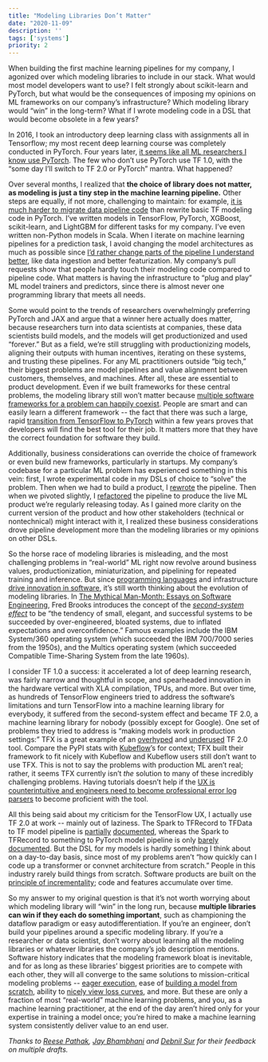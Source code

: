 ```yaml
---
title: "Modeling Libraries Don’t Matter"
date: "2020-11-09"
description: ''
tags: ['systems']
priority: 2
---
```


When building the first machine learning pipelines for my company, I agonized over which modeling libraries to include in our stack. What would most model developers want to use? I felt strongly about scikit-learn and PyTorch, but what would be the consequences of imposing my opinions on ML frameworks on our company’s infrastructure? Which modeling library would “win” in the long-term? What if I wrote modeling code in a DSL that would become obsolete in a few years?

In 2016, I took an introductory deep learning class with assignments all in Tensorflow; my most recent deep learning course was completely conducted in PyTorch. Four years later, [it seems like all ML researchers I know use PyTorch](https://thegradient.pub/state-of-ml-frameworks-2019-pytorch-dominates-research-tensorflow-dominates-industry/). The few who don’t use PyTorch use TF 1.0, with the “some day I’ll switch to TF 2.0 or PyTorch” mantra. What happened?

Over several months, I realized that **the choice of library does not matter, as modeling is just a tiny step in the machine learning pipeline.** Other steps are equally, if not more, challenging to maintain: for example, [it is much harder to migrate data pipeline code](https://www.oracle.com/technetwork/middleware/oedq/successful-data-migration-wp-1555708.pdf) than rewrite basic TF modeling code in PyTorch. I’ve written models in TensorFlow, PyTorch, XGBoost, scikit-learn, and LightGBM for different tasks for my company. I’ve even written non-Python models in Scala. When I iterate on machine learning pipelines for a prediction task, I avoid changing the model architectures as much as possible since [I’d rather change parts of the pipeline I understand better](https://www.shreya-shankar.com/making-ml-work/), like data ingestion and better featurization. My company’s pull requests show that people hardly touch their modeling code compared to pipeline code. What matters is having the infrastructure to “plug and play” ML model trainers and predictors, since there is almost never one programming library that meets all needs. 

Some would point to the trends of researchers overwhelmingly preferring PyTorch and JAX and argue that a winner here actually does matter, because researchers turn into data scientists at companies, these data scientists build models, and the models will get productionized and used “forever.” But as a field, we’re still struggling with productionizing models, aligning their outputs with human incentives, iterating on these systems, and trusting these pipelines. For any ML practitioners outside “big tech,” their biggest problems are model pipelines and value alignment between customers, themselves, and machines. After all, these are essential to product development. Even if we built frameworks for these central problems, the modeling library still won’t matter because [multiple software frameworks for a problem can happily coexist](https://softwareengineering.stackexchange.com/a/390687). People are smart and can easily learn a different framework -- the fact that there was such a large, rapid [transition from TensorFlow to PyTorch](https://www.quora.com/Why-are-people-shifting-from-TensorFlow-to-PyTorch) within a few years proves that developers will find the best tool for their job. It matters more that they have the correct foundation for software they build.

Additionally, business considerations can override the choice of framework or even build new frameworks, particularly in startups. My company’s codebase for a particular ML problem has experienced something in this vein: first, I wrote experimental code in my DSLs of choice to “solve” the problem. Then when we had to build a product, I [rewrote](https://www.joelonsoftware.com/2000/04/06/things-you-should-never-do-part-i/) the pipeline. Then when we pivoted slightly, I [refactored](https://refactoring.com/) the pipeline to produce the live ML product we’re regularly releasing today. As I gained more clarity on the current version of the product and how other stakeholders (technical or nontechnical) might interact with it, I realized these business considerations drove pipeline development more than the modeling libraries or my opinions on other DSLs.

So the horse race of modeling libraries is misleading, and the most challenging problems in “real-world” ML right now revolve around business values, productionization, miniaturization, and pipelining for repeated training and inference. But since [programming languages](https://www.cs.princeton.edu/courses/archive/fall09/cos109/06langs.pdf) and infrastructure [drive innovation in software](https://www.forbes.com/sites/oracle/2015/05/20/javas-20-years-of-innovation), it’s still worth thinking about the evolution of modeling libraries. In [The Mythical Man-Month: Essays on Software Engineering](https://www.amazon.com/Mythical-Man-Month-Software-Engineering-Anniversary/dp/0201835959), Fred Brooks introduces the concept of the *[second-system effect](https://en.wikipedia.org/wiki/Second-system_effect)* to be “the tendency of small, elegant, and successful systems to be succeeded by over-engineered, bloated systems, due to inflated expectations and overconfidence.” Famous examples include the IBM System/360 operating system (which succeeded the IBM 700/7000 series from the 1950s), and the Multics operating system (which succeeded Compatible Time-Sharing System from the late 1960s). 

I consider TF 1.0 a success: it accelerated a lot of deep learning research, was fairly narrow and thoughtful in scope, and spearheaded innovation in the hardware vertical with XLA compilation, TPUs, and more. But over time, as hundreds of TensorFlow engineers tried to address the software’s limitations and turn TensorFlow into a machine learning library for everybody, it suffered from the second-system effect and became TF 2.0, a machine learning library for nobody (possibly except for Google). One set of problems they tried to address is “making models work in production settings:” TFX is a great example of an [overhyped](https://blog.tensorflow.org/2020/09/brief-history-of-tensorflow-extended-tfx.html) and [underused](https://pypistats.org/packages/tfx) TF 2.0 tool. Compare the PyPI stats with [Kubeflow](https://pypistats.org/packages/kfp)’s for context; TFX built their framework to fit nicely with Kubeflow and Kubeflow users still don’t want to use TFX. This is not to say the problems with production ML aren’t real; rather, it seems TFX currently isn’t *the* solution to many of these incredibly challenging problems. Having tutorials doesn’t help if the [UX is counterintuitive and engineers need to become professional error log parsers](https://neptune.ai/blog/deep-dive-into-ml-models-in-production-using-tfx-and-kubeflow) to become proficient with the tool.

All this being said about my criticism for the TensorFlow UX, I actually use TF 2.0 at work -- mainly out of laziness. The Spark to TFRecord to TFData to TF model pipeline is [partially](https://github.com/tensorflow/ecosystem/tree/master/spark/spark-tensorflow-connector) [documented](https://docs.databricks.com/applications/machine-learning/load-data/tfrecords-save-load.html), whereas the Spark to TFRecord to something to PyTorch model pipeline is only [barely](https://github.com/uber/petastorm) [documented](https://databricks.com/blog/2020/06/16/simplify-data-conversion-from-apache-spark-to-tensorflow-and-pytorch.html). But the DSL for my models is hardly something I think about on a day-to-day basis, since most of my problems aren’t “how quickly can I code up a transformer or convnet architecture from scratch.” People in this industry rarely build things from scratch. Software products are built on the [principle of incrementality](https://effectivesoftwaredesign.com/2014/11/02/the-minimum-viable-product-and-incremental-software-development/); code and features accumulate over time. 

So my answer to my original question is that it’s not worth worrying about which modeling library will “win” in the long run, because **multiple libraries can win if they each do something important**, such as championing the dataflow paradigm or easy autodifferentiation. If you’re an engineer, don’t build your pipelines around a specific modeling library. If you’re a researcher or data scientist, don’t worry about learning all the modeling libraries or whatever libraries the company’s job description mentions. Software history indicates that the modeling framework bloat is inevitable, and for as long as these libraries’ biggest priorities are to compete with each other, they will all converge to the same solutions to mission-critical modeling problems -- [eager execution](https://ai.googleblog.com/2017/10/eager-execution-imperative-define-by.html), ease of [building a model from scratch](https://www.tensorflow.org/tutorials/quickstart/beginner), ability to [nicely view loss curves](https://pytorch-lightning.readthedocs.io/en/latest/loggers.html), and more. But these are only a fraction of most “real-world” machine learning problems, and you, as a machine learning practitioner, at the end of the day aren’t hired only for your expertise in training a model once; you’re hired to make a machine learning system consistently deliver value to an end user.

_Thanks to [Reese Pathak](https://people.eecs.berkeley.edu/~pathakr/), [Jay Bhambhani](https://www.linkedin.com/in/jayant-bhambhani-31b71821/) and [Debnil Sur](https://twitter.com/debnilsur) for their feedback on multiple drafts._
